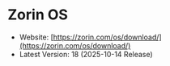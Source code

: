 # Zorin OS

- Website: [https://zorin.com/os/download/](https://zorin.com/os/download/)
- Latest Version: 18 (2025-10-14 Release)
